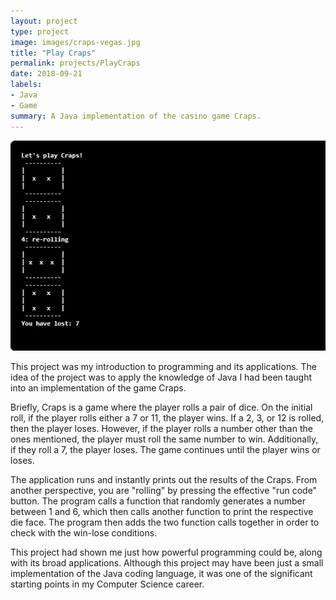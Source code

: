 ```yaml
---
layout: project
type: project
image: images/craps-vegas.jpg
title: "Play Craps"
permalink: projects/PlayCraps
date: 2018-09-21
labels:
- Java
- Game
summary: A Java implementation of the casino game Craps.
---
```

![](../images/play-craps.png)

This project was my introduction to programming and its applications. The idea of the project was to apply the knowledge of Java I had been taught into an implementation of the game Craps. 

Briefly, Craps is a game where the player rolls a pair of dice. On the initial roll, if the player rolls either a 7 or 11, the player wins. If a 2, 3, or 12 is rolled, then the player loses. However, if the player rolls a number other than the ones mentioned, the player must roll the same number to win. Additionally, if they roll a 7, the player loses. The game continues until the player wins or loses.

The application runs and instantly prints out the results of the Craps. From another perspective, you are "rolling" by pressing the effective "run code" button. The program calls a function that randomly generates a number between 1 and 6, which then calls another function to print the respective die face. The program then adds the two function calls together in order to check with the win-lose conditions. 

This project had shown me just how powerful programming could be, along with its broad applications. Although this project may have been just a small implementation of the Java coding language, it was one of the significant starting points in my Computer Science career.
